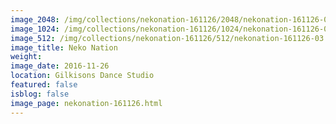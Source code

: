 ```yaml
---
image_2048: /img/collections/nekonation-161126/2048/nekonation-161126-03.jpg
image_1024: /img/collections/nekonation-161126/1024/nekonation-161126-03.jpg
image_512: /img/collections/nekonation-161126/512/nekonation-161126-03.jpg
image_title: Neko Nation
weight: 
image_date: 2016-11-26
location: Gilkisons Dance Studio
featured: false
isblog: false
image_page: nekonation-161126.html
---
```

